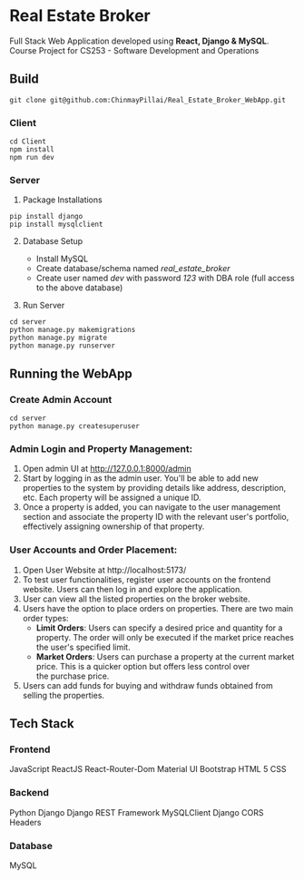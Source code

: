 # Real Estate Broker
Full Stack Web Application developed using **React, Django & MySQL**. Course Project for CS253 - Software Development and Operations

## Build

```
git clone git@github.com:ChinmayPillai/Real_Estate_Broker_WebApp.git
```

### Client 
```
cd Client
npm install
npm run dev
```

### Server

1. Package Installations
```
pip install django
pip install mysqlclient
```

2. Database Setup
    * Install MySQL
    * Create database/schema named *real_estate_broker*
    * Create user named *dev* with password *123* with DBA role (full access to the above database)

3. Run Server
```
cd server
python manage.py makemigrations
python manage.py migrate 
python manage.py runserver
```

## Running the WebApp

### Create Admin Account
```
cd server
python manage.py createsuperuser
```

### Admin Login and Property Management:

1. Open admin UI at http://127.0.0.1:8000/admin
2. Start by logging in as the admin user. You'll be able to add new properties to the system by providing details like address, description, etc. Each property will be assigned a unique ID.
3.   Once a property is added, you can navigate to the user management section and associate the property ID with the relevant user's portfolio, effectively assigning ownership of that property.

### User Accounts and Order Placement:

1. Open User Website at http://localhost:5173/
2. To test user functionalities, register user accounts on the frontend website. Users can then log in and explore the application.
3. User can view all the listed properties on the broker website.
4. Users have the option to place orders on properties. There are two main order types:
    * **Limit Orders**: Users can specify a desired price and quantity for a property. The order will only be executed if the market price reaches the user's specified limit.
    * **Market Orders**: Users can purchase a property at the current market price. This is a quicker option but offers less control over the purchase price.
5. Users can add funds for buying and withdraw funds obtained from selling the properties. 

## Tech Stack

### Frontend
JavaScript
ReactJS
React-Router-Dom
Material UI
Bootstrap
HTML 5
CSS


### Backend
Python
Django
Django REST Framework
MySQLClient
Django CORS Headers

### Database
MySQL

